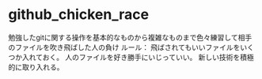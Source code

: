 # github_chicken_race
勉強したgitに関する操作を基本的なものから複雑なものまで色々練習して相手のファイルを吹き飛ばした人の負け
ルール：
飛ばされてもいいファイルをいくつか入れておく。
人のファイルを好き勝手にいじっていい。
新しい技術を積極的に取り入れる。
